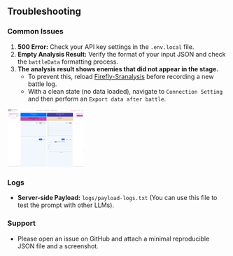 ## Troubleshooting

### Common Issues
1.  **500 Error:** Check your API key settings in the `.env.local` file.
2.  **Empty Analysis Result:** Verify the format of your input JSON and check the `battleData` formatting process.
3.  **The analysis result shows enemies that did not appear in the stage.**
    -   To prevent this, reload [Firefly-Sranalysis](http://localhost:3000/) before recording a new battle log.
    -   With a clean state (no data loaded), navigate to `Connection Setting` and then perform an `Export data after battle`.

<div align="left">
  <img src="images/screenshots/fireflyanalysis.png" width="35%" alt="fireflyanalysis">
</div>

### Logs
-   **Server-side Payload:** `logs/payload-logs.txt` (You can use this file to test the prompt with other LLMs).

### Support
-   Please open an issue on GitHub and attach a minimal reproducible JSON file and a screenshot.

